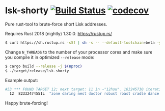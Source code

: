 # lsk-shorty [![Build Status](https://travis-ci.org/4fryn/lsk-shorty.svg?branch=master)](https://travis-ci.org/4fryn/lsk-shorty) [![codecov](https://codecov.io/gh/4fryn/lsk-shorty/branch/master/graph/badge.svg)](https://codecov.io/gh/4fryn/lsk-shorty)

Pure rust-tool to brute-force short Lisk addresses.

Requires Rust 2018 (nightly) 1.30.0: https://rustup.rs/

```bash
$ curl https://sh.rustup.rs -sSf | sh -s -- --default-toolchain=beta -y
```

Change `N_THREADS` to the number of your processor cores and make sure you compile it in optimized `--release` mode:

```bash
$ cargo build --release -j $(nproc)
$ ./target/release/lsk-shorty
```

Example output:

```bash
#53 *** FOUND TARGET 12; next target: 11 in ~"12hou". 103245730 iterations, 387.919/s/t
  12  82332474551L  "zone daring nest doctor robust roast cradle dance fence cook harvest awesome"
```

Happy brute-forcing!
